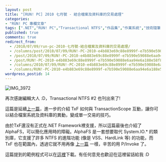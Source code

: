 ```yaml
---
layout: post
title: "[RUN! PC] 2010 七月號 - 結合檔案及資料庫的交易處理"
categories:
- "RUN! PC 專欄文章"
tags: [".NET","RUN! PC","Transactional NTFS","作品集","作業系統","技術隨筆","物件導向"]
published: true
comments: true
redirect_from:
  - /2010/07/09/run-pc-2010-七月號-結合檔案及資料庫的交易處理/
  - /columns/post/2010/07/09/RUN!-PC-2010-e4b883e69c88e8999f-e7b590e59088e6aa94e6a188e58f8ae8b387e69699e5baabe79a84e4baa4e69893e89995e79086.aspx/
  - /post/2010/07/09/RUN!-PC-2010-e4b883e69c88e8999f-e7b590e59088e6aa94e6a188e58f8ae8b387e69699e5baabe79a84e4baa4e69893e89995e79086.aspx/
  - /post/RUN!-PC-2010-e4b883e69c88e8999f-e7b590e59088e6aa94e6a188e58f8ae8b387e69699e5baabe79a84e4baa4e69893e89995e79086.aspx/
  - /columns/2010/07/09/RUN!-PC-2010-e4b883e69c88e8999f-e7b590e59088e6aa94e6a188e58f8ae8b387e69699e5baabe79a84e4baa4e69893e89995e79086.aspx/
  - /columns/RUN!-PC-2010-e4b883e69c88e8999f-e7b590e59088e6aa94e6a188e58f8ae8b387e69699e5baabe79a84e4baa4e69893e89995e79086.aspx/
wordpress_postid: 14
---
```


![IMG_3972](/images/2010-07-09-run-pc-2010-july-combining-file-and-database-transaction-processing/IMG_3972_1.jpg)

再次感謝編輯大人 :D，Transactional NTFS #2 也刊出來了!

這篇是延續[上一篇](/post/2010/05/05/RUNPC-2010-05.aspx)，進一步的介紹 TxF 如何與 TransactionScope 互動，讓你可以結合檔案系統及資料庫的異動，變成單一交易的技巧。

由於TxF還沒有正式在.NET Framework裡支援，所以這篇最後也介紹了 AlphaFS，可以簡化應用時的障礙。AlphaFS 是一套想要取代 System.IO.* 的類別庫，它支援了許多 NTFS 的進階功能 (像是 VSS、HardLink 等) 的功能，而 TxF 也在範圍內，透過它就不用再像 [上一篇](/post/2010/05/05/RUNPC-2010-05.aspx) 一樣，辛苦的用 P/Invoke 了。

這篇提到的範例程式可以在[這裡](/wp-content/be-files/RunPC-201007.zip)下載。有任何意見也歡迎在這裡留話給我 :D
